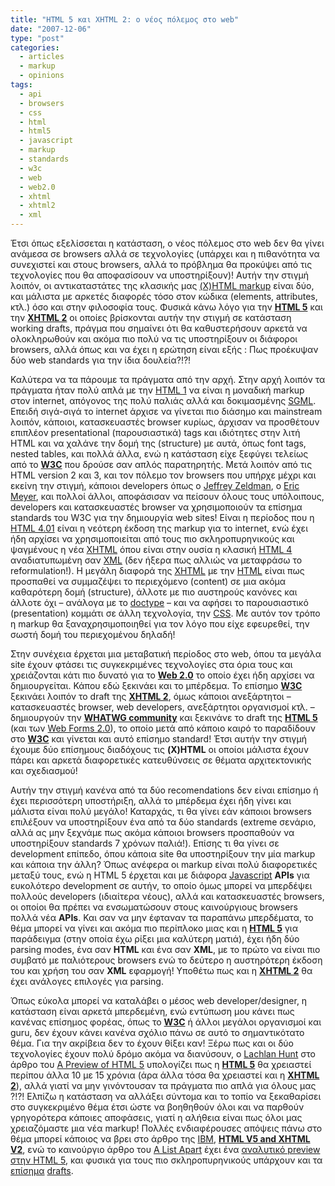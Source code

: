 ```yaml
---
title: "HTML 5 και XHTML 2: ο νέος πόλεμος στο web"
date: "2007-12-06"
type: "post"
categories:
  - articles
  - markup
  - opinions
tags:
  - api
  - browsers
  - css
  - html
  - html5
  - javascript
  - markup
  - standards
  - w3c
  - web
  - web2.0
  - xhtml
  - xhtml2
  - xml
---
```


Έτσι όπως εξελίσσεται η κατάσταση, ο νέος πόλεμος στο web δεν θα γίνει ανάμεσα σε browsers αλλά σε τεχνολογίες (υπάρχει και η πιθανότητα να συνεχιστεί και στους browsers, αλλά το πρόβλημα θα προκύψει από τις τεχνολογίες που θα αποφασίσουν να υποστηρίξουν)! Αυτήν την στιγμή λοιπόν, οι αντικαταστάτες της κλασικής μας [(X)HTML markup](http://www.w3.org/TR/2007/CR-xhtml-basic-20070713/ "XHTML specification") είναι δύο, και μάλιστα με αρκετές διαφορές τόσο στον κώδικα (elements, attributes, κτλ.) όσο και στην φιλοσοφία τους. Φυσικά κάνω λόγο για την [**HTML 5**](http://www.w3.org/html/wg/html5/ "HTML 5 specifications") και την [**XHTML 2**](http://www.w3.org/TR/xhtml2/ "XHTML 2 specifications") οι οποίες βρίσκονται αυτήν την στιγμή σε κατάσταση working drafts, πράγμα που σημαίνει ότι θα καθυστερήσουν αρκετά να ολοκληρωθούν και ακόμα πιο πολύ να τις υποστηρίξουν οι διάφοροι browsers, αλλά όπως και να έχει η ερώτηση είναι εξής : Πως προέκυψαν δύο web standards για την ίδια δουλεία?!?!

Καλύτερα να τα πάρουμε τα πράγματα από την αρχή. Στην αρχή λοιπόν τα πράγματα ήταν πολύ απλά με την [HTML 1](http://www.w3.org/TR/html401/ "HTML 1 specifications") να είναι η μοναδική markup στον internet, απόγονος της πολύ παλιάς αλλά και δοκιμασμένης [SGML](http://www.w3.org/MarkUp/SGML/ "SGML specifications"). Επειδή σιγά-σιγά το internet άρχισε να γίνεται πιο διάσημο και mainstream λοιπόν, κάποιοι, κατασκευαστές browser κυρίως, άρχισαν να προσθέτουν επιπλέον presentational (παρουσιαστικά) tags και ιδιότητες στην λιτή HTML και να χαλάνε την δομή της (structure) με αυτά, όπως font tags, nested tables, και πολλά άλλα, ενώ η κατάσταση είχε ξεφύγει τελείως από το [**W3C**](http://www.w3.org/ "W3C organization") που δρούσε σαν απλός παρατηρητής. Μετά λοιπόν από τις HTML version 2 και 3, και τον πόλεμο τον browsers που υπήρχε μέχρι και εκείνη την στιγμή, κάποιοι developers όπως ο [Jeffrey Zeldman](http://www.zeldman.com/ "Jeffrey Zeldman's blog"), ο [Eric Meyer](http://meyerweb.com/ "Eric Meyer's blog"), και πολλοί άλλοι, αποφάσισαν να πείσουν όλους τους υπόλοιπους, developers και κατασκευαστές browser να χρησιμοποιούν τα επίσημα standards του W3C για την δημιουργία web sites! Είναι η περίοδος που η [HTML 4.01](http://www.w3.org/TR/html401/ "HTML 4.01 specifications") είναι η νεότερη έκδοση της markup για το internet, ενώ έχει ήδη αρχίσει να χρησιμοποιείται από τους πιο σκληροπυρηνικούς και ψαγμένους η νέα [XHTML](http://www.w3.org/TR/2007/CR-xhtml-basic-20070713/ "XHTML specification") όπου είναι στην ουσία η κλασική [HTML 4](http://www.w3.org/TR/html401/ "HTML 4.01 specifications") αναδιατυπωμένη σαν [XML](http://www.w3.org/XML/ "XML specifications") (δεν ήξερα πως αλλιώς να μεταφράσω το reformulation!). Η μεγάλη διαφορά της [XHTML](http://www.w3.org/TR/2007/CR-xhtml-basic-20070713/ "XHTML specification") με την [HTML](http://www.w3.org/TR/html401/ "HTML 4.01 specifications") είναι πως προσπαθεί να συμμαζέψει το περιεχόμενο (content) σε μια ακόμα καθαρότερη δομή (structure), άλλοτε με πιο αυστηρούς κανόνες και άλλοτε όχι &#8211; ανάλογα με το [doctype](http://www.alistapart.com/stories/doctype/ "What is doctype") &#8211; και να αφήσει το παρουσιαστικό (presentation) κομμάτι σε άλλη τεχνολογία, την [CSS](http://www.w3.org/Style/CSS/ "CSS specifications"). Με αυτόν τον τρόπο η markup θα ξαναχρησιμοποιηθεί για τον λόγο που είχε εφευρεθεί, την σωστή δομή του περιεχομένου δηλαδή!

Στην συνέχεια έρχεται μια μεταβατική περίοδος στο web, όπου τα μεγάλα site έχουν φτάσει τις συγκεκριμένες τεχνολογίες στα όρια τους και χρειάζονται κάτι πιο δυνατό για το [**Web 2.0**](http://en.wikipedia.org/wiki/Web_2 "What is Web 2.0") το οποίο έχει ήδη αρχίσει να δημιουργείται. Κάπου εδώ ξεκινάει και το μπέρδεμα. Το επίσημο [**W3C**](http://www.w3.org/ "W3C organization") ξεκινάει λοιπόν το draft της [**XHTML 2**](http://www.w3.org/TR/xhtml2/ "XHTML 2 specifications"), όμως κάποιοι ανεξάρτητοι &#8211; κατασκευαστές browser, web developers, ανεξάρτητοι οργανισμοί κτλ. &#8211; δημιουργούν την [**WHATWG community**](http://www.whatwg.org/ "WHATWG community") και ξεκινάνε το draft της [**HTML 5**](http://www.w3.org/html/wg/html5/ "HTML 5 specifications") (και των [Web Forms 2.0](http://www.whatwg.org/specs/web-forms/current-work/ "Web Forms 2.0 draft")), το οποίο μετά από κάποιο καιρό το παραδίδουν στο [**W3C**](http://www.w3.org/ "W3C organization") και γίνεται και αυτό επίσημο standard! Έτσι αυτήν την στιγμή έχουμε δύο επίσημους διαδόχους τις **(X)HTML** οι οποίοι μάλιστα έχουν πάρει και αρκετά διαφορετικές κατευθύνσεις σε θέματα αρχιτεκτονικής και σχεδιασμού!

Αυτήν την στιγμή κανένα από τα δύο recomendations δεν είναι επίσημο ή έχει περισσότερη υποστήριξη, αλλά το μπέρδεμα έχει ήδη γίνει και μάλιστα είναι πολύ μεγάλο! Καταρχάς, τι θα γίνει εάν κάποιοι browsers επιλέξουν να υποστηρίξουν ένα από τα δύο standards (extreme σενάριο, αλλά ας μην ξεχνάμε πως ακόμα κάποιοι browsers προσπαθούν να υποστηρίξουν standards 7 χρόνων παλιά!). Επίσης τι θα γίνει σε development επίπεδο, όπου κάποια site θα υποστηρίξουν την μία markup και κάποια την άλλη? Όπως ανέφερα οι markup είναι πολύ διαφορετικές μεταξύ τους, ενώ η HTML 5 έρχεται και με διάφορα [Javascript](http://en.wikipedia.org/wiki/JavaScript "Javascript") **APIs** για ευκολότερο development σε αυτήν, το οποίο όμως μπορεί να μπερδέψει πολλούς developers (ιδιαίτερα νέους), αλλά και κατασκευαστές browsers, οι οποίοι θα πρέπει να ενσωματώσουν στους καινούργιους browsers πολλά νέα **APIs**. Και σαν να μην έφταναν τα παραπάνω μπερδέματα, το θέμα μπορεί να γίνει και ακόμα πιο περίπλοκο μιας και η [**HTML 5**](http://www.w3.org/html/wg/html5/ "HTML 5 specifications") για παράδειγμα (στην οποία έχω ρίξει μια καλύτερη ματιά), έχει ήδη δύο parsing modes, ένα σαν **HTML** και ένα σαν **XML**, με το πρώτο να είναι πιο συμβατό με παλιότερους browsers ενώ το δεύτερο η αυστηρότερη έκδοση του και χρήση του σαν **XML** εφαρμογή! Υποθέτω πως και η [**XHTML 2**](http://www.w3.org/TR/xhtml2/ "XHTML 2 specifications") θα έχει ανάλογες επιλογές για parsing.

Όπως εύκολα μπορεί να καταλάβει ο μέσος web developer/designer, η κατάσταση είναι αρκετά μπερδεμένη, ενώ εντύπωση μου κάνει πως κανένας επίσημος φορέας, όπως το [**W3C**](http://www.w3.org/ "W3C organization") ή άλλοι μεγάλοι οργανισμοί και guru, δεν έχουν κάνει κανένα σχόλιο πάνω σε αυτό το σημαντικότατο θέμα. Για την ακρίβεια δεν το έχουν θίξει καν! Ξέρω πως και οι δύο τεχνολογίες έχουν πολύ δρόμο ακόμα να διανύσουν, ο [Lachlan Hunt](http://lachy.id.au/ "Lachlan Hunt blog") στο άρθρο του [A Preview of HTML 5](http://www.alistapart.com/articles/previewofhtml5 "A preview of HTML 5 article") υπολογίζει πως η [**HTML 5**](http://www.w3.org/html/wg/html5/ "HTML 5 specifications") θα χρειαστεί περίπου άλλα 10 με 15 χρόνια (άρα άλλα τόσα θα χρειαστεί και η [**XHTML 2**](http://www.w3.org/TR/xhtml2/ "XHTML 2 specifications")), αλλά γιατί να μην γινόντουσαν τα πράγματα πιο απλά για όλους μας ?!?! Ελπίζω η κατάσταση να αλλάξει σύντομα και το τοπίο να ξεκαθαρίσει στο συγκεκριμένο θέμα έτσι ώστε να βοηθηθούν όλοι και να παρθούν γρηγορότερα κάποιες αποφάσεις, γιατί η αλήθεια είναι πως όλοι μας χρειαζόμαστε μια νέα markup! Πολλές ενδιαφέρουσες απόψεις πάνω στο θέμα μπορεί κάποιος να βρει στο άρθρο της [IBM](http://www.ibm.com/ "IBM site"), [**HTML V5 and XHTML V2**](http://www.ibm.com/developerworks/xml/library/x-html5xhtml2.html "HTML v5 and XHTML v2 article"), ενώ το καινούργιο άρθρο του [A List Apart](http://www.alistapart.com/ "A List Apart site") έχει ένα [αναλυτικό preview στην HTML 5](http://www.alistapart.com/articles/previewofhtml5 "Preview of HTML 5 article"), και φυσικά για τους πιο σκληροπυρηνικούς υπάρχουν και τα [επίσημα](http://www.w3.org/html/wg/html5/ "HTML 5 specifications") [drafts](http://www.w3.org/TR/xhtml2/ "XHTML 2 specifications").
